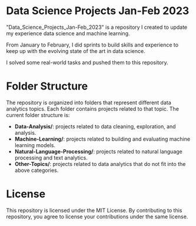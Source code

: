 # Data Science Projects Jan-Feb 2023

"Data_Science_Projects_Jan-Feb_2023" is a repository I created to update my experience data science and machine learning.

From January to February, I did sprints to build skills and experience to keep up with the evolving state of the art in data science.

I solved some real-world tasks and pushed them to this repository.

# Folder Structure

The repository is organized into folders that represent different data analytics topics. Each folder contains projects related to that topic. The current folder structure is:

+ **Data-Analysis/**: projects related to data cleaning, exploration, and analysis.
+ **Machine-Learning/**: projects related to building and evaluating machine learning models.
+ **Natural-Language-Processing/**: projects related to natural language processing and text analytics.
+ **Other-Topics/**: projects related to data analytics that do not fit into the above categories.

# License
This repository is licensed under the MIT License. By contributing to this repository, you agree to license your contributions under the same license.
